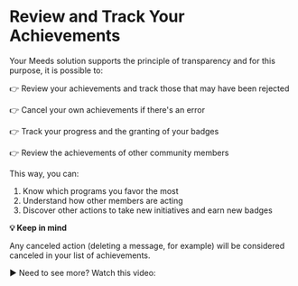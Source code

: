# Review and Track Your Achievements



Your Meeds solution supports the principle of transparency and for this purpose, it is possible to:

👉 Review your achievements and track those that may have been rejected&#x20;

👉 Cancel your own achievements if there's an error&#x20;

👉 Track your progress and the granting of your badges&#x20;

👉 Review the achievements of other community members



This way, you can:&#x20;

1. Know which programs you favor the most&#x20;
2. Understand how other members are acting&#x20;
3. Discover other actions to take new initiatives and earn new badges



**💡 Keep in mind**&#x20;

Any canceled action (deleting a message, for example) will be considered canceled in your list of achievements.



▶ Need to see more? Watch this video:&#x20;

